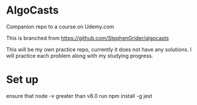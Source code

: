 # AlgoCasts

Companion repo to a course on Udemy.com


This is branched from https://github.com/StephenGrider/algocasts

This will be my own practice repo, currently it does not have any solutions. I will practice each problem along with my studying progress.

# Set up

ensure that node -v greater than v8.0
run npm install -g jest
